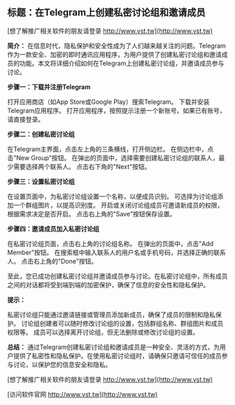 ## **标题：在Telegram上创建私密讨论组和邀请成员**

[想了解推广相关软件的朋友请登录 http://www.vst.tw](http://www.vst.tw)

**简介：**
在信息时代，隐私保护和安全性成为了人们越来越关注的问题。Telegram作为一款安全、加密的即时通讯应用程序，为用户提供了创建私密讨论组和邀请成员的功能。本文将详细介绍如何在Telegram上创建私密讨论组，并邀请成员参与讨论。

**步骤一：下载并注册Telegram**

打开应用商店（如App Store或Google Play）搜索Telegram。
下载并安装Telegram应用程序。
打开应用程序，按照提示注册一个新账号。如果已有账号，请直接登录。

**步骤二：创建私密讨论组**

在Telegram主界面，点击左上角的三条横线，打开侧边栏。
在侧边栏中，点击"New Group"按钮。
在弹出的页面中，选择需要创建私密讨论组的联系人，最少需要选择两个联系人。
点击右下角的"Next"按钮。

**步骤三：设置私密讨论组**

在设置页面中，为私密讨论组设置一个名称，以便成员识别。
可选择为讨论组添加一个群组图片，以提高识别度。
开启或关闭讨论组成员可邀请新成员的权限，根据需求决定是否开启。
点击右上角的"Save"按钮保存设置。

**步骤四：邀请成员加入私密讨论组**

在私密讨论组页面，点击右上角的讨论组名称。
在弹出的页面中，点击"Add Member"按钮。
在搜索框中输入联系人的用户名或手机号码，并选择正确的联系人。
点击右上角的"Done"按钮。

至此，您已成功创建私密讨论组并邀请成员参与讨论。在私密讨论组中，所有成员之间的对话都将受到端到端的加密保护，确保了信息的安全性和隐私保护。

**提示：**

私密讨论组只能通过邀请链接或管理员添加新成员，确保了成员的限制和隐私保护。
讨论组创建者可以随时修改讨论组的设置，包括群组名称、群组图片和成员权限等。
成员可以选择离开讨论组，但无法删除或修改讨论组的设置。

**总结：**
通过Telegram创建私密讨论组和邀请成员是一种安全、灵活的方式，为用户提供了私密性和隐私保护。在使用私密讨论组时，请确保只邀请可信任的成员参与讨论，以保护您的信息安全和隐私。

[想了解推广相关软件的朋友请登录 http://www.vst.tw](http://www.vst.tw)


[访问软件官网 http://www.vst.tw](http://www.vst.tw)
